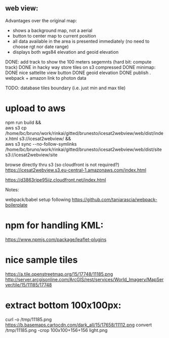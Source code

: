 ## web view: ##

Advantages over the original map:
* shows a background map, not a aerial
* button to center map to current position
* all data available in the area is presented immediately (no need to choose rgt nor date range)
* displays both wgs84 elevation and geoid elevation 



DONE:
add track to show the 100 meters segemnts (hard bit: compute track) DONE in hacky way
store tiles on s3 compressed DONE
minimap: DONE
nice sattelite view button DONE
geoid elevation DONE
publish . webpack + amazon
link to photon data

TODO:
database tiles boundary (i.e. just min and max tile)



# upload to aws
npm run build && \
aws s3 cp /home/bc/bruno/work/rinkai/gitted/brunesto/icesat2webview/web/dist/index.html  s3://icesat2webview/ && \
aws s3 sync --no-follow-symlinks /home/bc/bruno/work/rinkai/gitted/brunesto/icesat2webview/web/dist/site  s3://icesat2webview/site


browse directly thru s3 (so cloudfront is not required?)
https://icesat2webview.s3.eu-central-1.amazonaws.com/index.html


https://d3863ripe95iiz.cloudfront.net/index.html


Notes:

webpack/babel setup following https://github.com/taniarascia/webpack-boilerplate


# npm for handling KML:
https://www.npmjs.com/package/leaflet-plugins


# nice sample tiles
https://a.tile.openstreetmap.org/15/17748/11185.png
http://server.arcgisonline.com/ArcGIS/rest/services/World_Imagery/MapServer/tile/15/11185/17748

# extract bottom 100x100px:
curl -o /tmp/11185.png https://b.basemaps.cartocdn.com/dark_all/15/17658/11112.png
convert  /tmp/11185.png -crop 100x100+156+156 light.png


